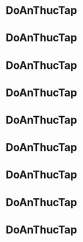 # DoAnThucTap
# DoAnThucTap
# DoAnThucTap
# DoAnThucTap
# DoAnThucTap
# DoAnThucTap
# DoAnThucTap
# DoAnThucTap
# DoAnThucTap
